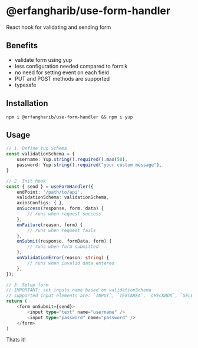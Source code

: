 # @erfangharib/use-form-handler

React hook for validating and sending form

## Benefits
- validate form using yup
- less configuration needed compared to formik
- no need for setting event on each field
- PUT and POST methods are supported
- typesafe

## Installation
```
npm i @erfangharib/use-form-handler && npm i yup
```

## Usage
```ts
// 1. Define Yup Schema
const validationSchema = {
    username: Yup.string().required().max(50),
    password: Yup.string().required("your custom message"),
}

// 2. Init hook
const { send } = useFormHandler({
    endPoint: '/path/to/api',
    validationSchema: validationSchema,
    axiosConfigs: { },
    onSuccess(response, form, data) {
        // runs when request success
    },
    onFailure(reason, form) {
        // runs when request fails
    },
    onSubmit(response, formData, form) {
        // runs when form submitted
    },
    onValidationError(reason: string) {
        // runs when invalid data entered
    },
});

// 3. Setup form
// IMPORTANT: set inputs name based on validationSchema
// supported input elements are: `INPUT`, `TEXTAREA`, `CHECKBOX`, `SELECT`
return (
    <form onSubmit={send}>
        <input type="text" name="username" />
        <input type="password" name="password" />
    </form>
)
```

Thats it!